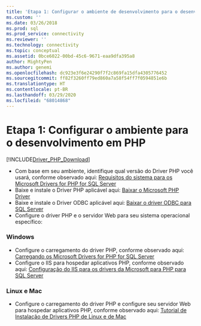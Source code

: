 ```yaml
---
title: 'Etapa 1: Configurar o ambiente de desenvolvimento para o desenvolvimento de PHP | Microsoft Docs'
ms.custom: ''
ms.date: 03/26/2018
ms.prod: sql
ms.prod_service: connectivity
ms.reviewer: ''
ms.technology: connectivity
ms.topic: conceptual
ms.assetid: 0bce6022-00bd-45c6-9671-eaa9dfa395a8
author: MightyPen
ms.author: genemi
ms.openlocfilehash: dc923e3f6e24290f7f2c869fa15dfa4305776452
ms.sourcegitcommit: ff82f3260ff79ed860a7a58f54ff7f0594851e6b
ms.translationtype: HT
ms.contentlocale: pt-BR
ms.lasthandoff: 03/29/2020
ms.locfileid: "68014868"
---
```

# <a name="step-1-configure-environment-for-php-development"></a>Etapa 1: Configurar o ambiente para o desenvolvimento em PHP
[!INCLUDE[Driver_PHP_Download](../../includes/driver_php_download.md)]




* Com base em seu ambiente, identifique qual versão do Driver PHP você usará, conforme observado aqui:  [Requisitos do sistema para os Microsoft Drivers for PHP for SQL Server](../../connect/php/system-requirements-for-the-php-sql-driver.md)
* Baixe e instale o Driver PHP aplicável aqui: [Baixar o Microsoft PHP Driver](https://www.microsoft.com/download/details.aspx?id=20098)  
* Baixe e instale o Driver ODBC aplicável aqui:  [Baixar o driver ODBC para SQL Server](../../connect/odbc/download-odbc-driver-for-sql-server.md)  
* Configure o driver PHP e o servidor Web para seu sistema operacional específico:

### <a name="windows"></a>Windows  
  

* Configure o carregamento do driver PHP, conforme observado aqui: [Carregando os Microsoft Drivers for PHP for SQL Server](../../connect/php/loading-the-php-sql-driver.md) 
* Configure o IIS para hospedar aplicativos PHP, conforme observado aqui: [Configuração do IIS para os drivers da Microsoft para PHP para SQL Server](../../connect/php/configuring-iis-for-php-sql-driver.md)

### <a name="linux-and-mac"></a>Linux e Mac


*   Configure o carregamento do driver PHP e configure seu servidor Web para hospedar aplicativos PHP, conforme observado aqui: [Tutorial de Instalação de Drivers PHP de Linux e de Mac](../../connect/php/installation-tutorial-linux-mac.md)
